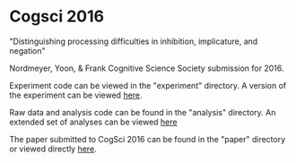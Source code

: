 Cogsci 2016
=================
"Distinguishing processing difficulties in inhibition, implicature, and negation"

Nordmeyer, Yoon, & Frank Cognitive Science Society submission for 2016.

Experiment code can be viewed in the "experiment" directory.  A version of the experiment can be viewed 
[here](http://anordmey.github.io/cogsci16/experiment/neginhib_mturk.html). 

Raw data and analysis code can be found in the "analysis" directory.  An extended set of analyses can be viewed [here](http://anordmey.github.io/cogsci16/analysis/neginhib_cogsci16.html)

The paper submitted to CogSci 2016 can be found in the "paper" directory or viewed directly [here](http://anordmey.github.io/cogsci16/paper/neginhib.pdf).  